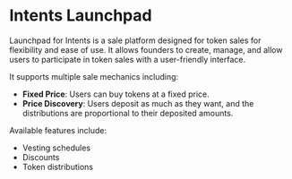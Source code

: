 # Intents Launchpad

Launchpad for Intents is a sale platform designed for token sales for flexibility and ease of use. It allows founders
to create, manage, and allow users to participate in token sales with a user-friendly interface.

It supports multiple sale mechanics including:

- **Fixed Price**: Users can buy tokens at a fixed price.
- **Price Discovery**: Users deposit as much as they want, and the distributions are proportional to their deposited
  amounts.

Available features include:

- Vesting schedules
- Discounts
- Token distributions
